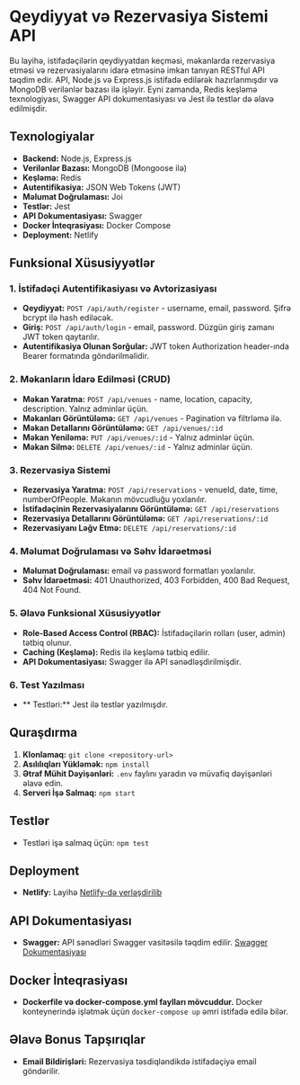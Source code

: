 # Qeydiyyat və Rezervasiya Sistemi API

Bu layihə, istifadəçilərin qeydiyyatdan keçməsi, məkanlarda rezervasiya etməsi və rezervasiyalarını idarə etməsinə imkan tanıyan RESTful API təqdim edir. API, Node.js və Express.js istifadə edilərək hazırlanmışdır və MongoDB verilənlər bazası ilə işləyir. Eyni zamanda, Redis keşləmə texnologiyası, Swagger API dokumentasiyası və Jest ilə testlər də əlavə edilmişdir.

## Texnologiyalar

- **Backend:** Node.js, Express.js
- **Verilənlər Bazası:** MongoDB (Mongoose ilə)
- **Keşləmə:** Redis
- **Autentifikasiya:** JSON Web Tokens (JWT)
- **Məlumat Doğrulaması:** Joi 
- **Testlər:** Jest
- **API Dokumentasiyası:** Swagger
- **Docker İnteqrasiyası:** Docker Compose
- **Deployment:** Netlify

## Funksional Xüsusiyyətlər

### 1. İstifadəçi Autentifikasiyası və Avtorizasiyası

- **Qeydiyyat:** `POST /api/auth/register` - username, email, password. Şifrə bcrypt ilə hash ediləcək.
- **Giriş:** `POST /api/auth/login` - email, password. Düzgün giriş zamanı JWT token qaytarılır.
- **Autentifikasiya Olunan Sorğular:** JWT token Authorization header-ında Bearer formatında göndərilməlidir.

### 2. Məkanların İdarə Edilməsi (CRUD)

- **Məkan Yaratma:** `POST /api/venues` - name, location, capacity, description. Yalnız adminlər üçün.
- **Məkanları Görüntüləmə:** `GET /api/venues` - Pagination və filtrləmə ilə.
- **Məkan Detallarını Görüntüləmə:** `GET /api/venues/:id`
- **Məkan Yeniləmə:** `PUT /api/venues/:id` - Yalnız adminlər üçün.
- **Məkan Silmə:** `DELETE /api/venues/:id` - Yalnız adminlər üçün.

### 3. Rezervasiya Sistemi

- **Rezervasiya Yaratma:** `POST /api/reservations` - venueId, date, time, numberOfPeople. Məkanın mövcudluğu yoxlanılır.
- **İstifadəçinin Rezervasiyalarını Görüntüləmə:** `GET /api/reservations`
- **Rezervasiya Detallarını Görüntüləmə:** `GET /api/reservations/:id`
- **Rezervasiyanı Ləğv Etmə:** `DELETE /api/reservations/:id`

### 4. Məlumat Doğrulaması və Səhv İdarəetməsi

- **Məlumat Doğrulaması:** email və password formatları yoxlanılır.
- **Səhv İdarəetməsi:** 401 Unauthorized, 403 Forbidden, 400 Bad Request, 404 Not Found.

### 5. Əlavə Funksional Xüsusiyyətlər

- **Role-Based Access Control (RBAC):** İstifadəçilərin rolları (user, admin) tətbiq olunur.
- **Caching (Keşləmə):** Redis ilə keşləmə tətbiq edilir.
- **API Dokumentasiyası:** Swagger ilə API sənədləşdirilmişdir.

### 6. Test Yazılması

- ** Testləri:** Jest ilə testlər yazılmışdır.

## Quraşdırma

1. **Klonlamaq:** `git clone <repository-url>`
2. **Asılılıqları Yükləmək:** `npm install`
3. **Ətraf Mühit Dəyişənləri:** `.env` faylını yaradın və müvafiq dəyişənləri əlavə edin.
4. **Serveri İşə Salmaq:** `npm start`

## Testlər

- Testləri işə salmaq üçün: `npm test`

## Deployment

- **Netlify:** Layihə [Netlify-də yerləşdirilib](https://www.netlify.com)

## API Dokumentasiyası

- **Swagger:** API sənədləri Swagger vasitəsilə təqdim edilir. [Swagger Dokumentasiyası](<swagger-url>)

## Docker İnteqrasiyası

- **Dockerfile və docker-compose.yml faylları mövcuddur.** Docker konteynerində işlətmək üçün `docker-compose up` əmri istifadə edilə bilər.

## Əlavə Bonus Tapşırıqlar

- **Email Bildirişləri:** Rezervasiya təsdiqləndikdə istifadəçiyə email göndərilir.

